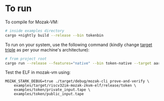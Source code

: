 # To run

To compile for Mozak-VM:

```sh
# inside examples directory
cargo +nightly build --release --bin tokenbin
```

To run on your system, use the following command (kindly change [target triple](https://doc.rust-lang.org/cargo/appendix/glossary.html#target) as per your machine's architecture):

```sh
# from project root
cargo run --release --features="native" --bin token-native --target aarch64-apple-darwin
```

Test the ELF in mozak-vm using:
```
MOZAK_STARK_DEBUG=true ./target/debug/mozak-cli prove-and-verify \
    examples/target/riscv32im-mozak-zkvm-elf/release/token \
    examples/token/private_input.tape \
    examples/token/public_input.tape
```
